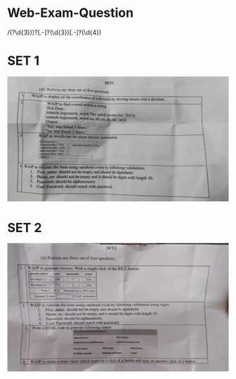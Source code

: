 # Web-Exam-Question
/\(?<areacode>\d{3})\)?[.-]?(\d{3})[.-]?(\d{4})
<h1>SET 1</h1>
<img src="SET1.jpg">
<h1>SET 2</h1>
<img src="SET2.jpg">
